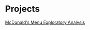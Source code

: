 # Projects
[McDonald's Menu Exploratory Analysis](https://github.com/Hazael-diaz-data/projects/blob/main/eda_mc.ipynb)
